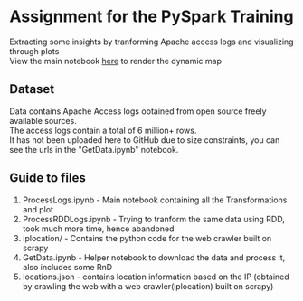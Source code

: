 # Assignment for the PySpark Training
Extracting some insights by tranforming Apache access logs and visualizing through plots<br />
View the main notebook <a href="https://nbviewer.jupyter.org/github/BssMsi/PySpark-Training/blob/master/ProcessLogs.ipynb">here</a> to render the dynamic map
## Dataset

Data contains Apache Access logs obtained from open source freely available sources.<br />
The access logs contain a total of 6 million+ rows.<br />
It has not been uploaded here to GitHub due to size constraints, you can see the urls in the "GetData.ipynb" notebook.<br />

## Guide to files
<ol>
    <li>ProcessLogs.ipynb - Main notebook containing all the Transformations and plot</li>
    <li>ProcessRDDLogs.ipynb - Trying to tranform the same data using RDD, took much more time, hence abandoned</li>
    <li>iplocation/ - Contains the python code for the web crawler built on scrapy</li>
    <li>GetData.ipynb - Helper notebook to download the data and process it, also includes some RnD</li>
    <li>locations.json - contains location information based on the IP (obtained by crawling the web with a web crawler(iplocation) built on scrapy)</li>
</ol>
